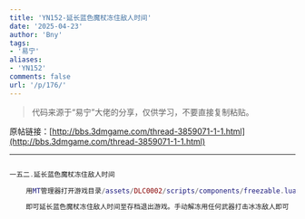 ```yaml
---
title: 'YN152-延长蓝色魔杖冻住敌人时间'
date: '2025-04-23'
author: 'Bny'
tags:
- '易宁'
aliases:
- 'YN152'
comments: false
url: '/p/176/'
---
```


> 代码来源于“易宁”大佬的分享，仅供学习，不要直接复制粘贴。

原帖链接：[http://bbs.3dmgame.com/thread-3859071-1-1.html](http://bbs.3dmgame.com/thread-3859071-1-1.html)

---

```lua  

一五二.延长蓝色魔杖冻住敌人时间

	用MT管理器打开游戏目录/assets/DLC0002/scripts/components/freezable.lua文件，将self.wearofftime = 10替换为self.wearofftime = 50000000

	即可延长蓝色魔杖冻住敌人时间至存档退出游戏。手动解冻用任何武器打击冰冻敌人即可

```  

